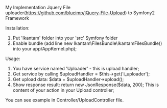 My Implementation Jquery File uploader(https://github.com/blueimp/jQuery-File-Upload) to Symfony2 Framework

Installation: 
1) Put 'Ikantam' folder into your 'src' Symfony folder
2) Enable bundle (add line new Ikantam\FilesBundle\IkantamFilesBundle() into your app/AppKernel.php);

Usage: 
1) You have service named 'Uploader' - this is upload handler; <br>
2) Get service by calling $uploadHandler = $this->get('i_uploader');
3) Get upload data:  $data = $uploadHandler->upload();
4) Show response result: return new JsonResponse($data, 200);
This is content of your action in your Upload controller;

You can see example in Controller/UploadController file.